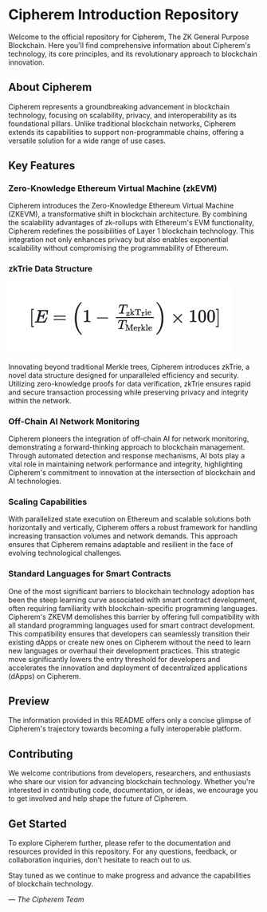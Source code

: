 # Cipherem Introduction Repository

Welcome to the official repository for Cipherem, The ZK General Purpose Blockchain. Here you'll find comprehensive information about Cipherem's technology, its core principles, and its revolutionary approach to blockchain innovation.

## About Cipherem

Cipherem represents a groundbreaking advancement in blockchain technology, focusing on scalability, privacy, and interoperability as its foundational pillars. Unlike traditional blockchain networks, Cipherem extends its capabilities to support non-programmable chains, offering a versatile solution for a wide range of use cases.

## Key Features

### Zero-Knowledge Ethereum Virtual Machine (zkEVM)

Cipherem introduces the Zero-Knowledge Ethereum Virtual Machine (ZKEVM), a transformative shift in blockchain architecture. By combining the scalability advantages of zk-rollups with Ethereum's EVM functionality, Cipherem redefines the possibilities of Layer 1 blockchain technology. This integration not only enhances privacy but also enables exponential scalability without compromising the programmability of Ethereum.

### zkTrie Data Structure

![Equation](zkTrie%20equation.png)



Innovating beyond traditional Merkle trees, Cipherem introduces zkTrie, a novel data structure designed for unparalleled efficiency and security. Utilizing zero-knowledge proofs for data verification, zkTrie ensures rapid and secure transaction processing while preserving privacy and integrity within the network.

### Off-Chain AI Network Monitoring

Cipherem pioneers the integration of off-chain AI for network monitoring, demonstrating a forward-thinking approach to blockchain management. Through automated detection and response mechanisms, AI bots play a vital role in maintaining network performance and integrity, highlighting Cipherem's commitment to innovation at the intersection of blockchain and AI technologies.

### Scaling Capabilities

With parallelized state execution on Ethereum and scalable solutions both horizontally and vertically, Cipherem offers a robust framework for handling increasing transaction volumes and network demands. This approach ensures that Cipherem remains adaptable and resilient in the face of evolving technological challenges.

### Standard Languages for Smart Contracts

One of the most significant barriers to blockchain technology adoption has been the steep learning curve associated with smart contract development, often requiring familiarity with blockchain-specific programming languages. Cipherem's ZKEVM demolishes this barrier by offering full compatibility with all standard programming languages used for smart contract development. This compatibility ensures that developers can seamlessly transition their existing dApps or create new ones on Cipherem without the need to learn new languages or overhaul their development practices. This strategic move significantly lowers the entry threshold for developers and accelerates the innovation and deployment of decentralized applications (dApps) on Cipherem.

## Preview

The information provided in this README offers only a concise glimpse of Cipherem's trajectory towards becoming a fully interoperable platform.

## Contributing

We welcome contributions from developers, researchers, and enthusiasts who share our vision for advancing blockchain technology. Whether you're interested in contributing code, documentation, or ideas, we encourage you to get involved and help shape the future of Cipherem.

## Get Started

To explore Cipherem further, please refer to the documentation and resources provided in this repository. For any questions, feedback, or collaboration inquiries, don't hesitate to reach out to us.

Stay tuned as we continue to make progress and advance the capabilities of blockchain technology.


*— The Cipherem Team*

